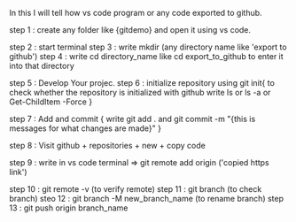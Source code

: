In this I will tell how vs code program or any code exported to github. 

step 1 : create any folder like {gitdemo} and open it using vs code. 

step 2 : start terminal
step 3 : write mkdir (any directory name like 'export to github')
step 4 : write cd directory_name like cd export_to_github to enter it into that directory

step 5 : Develop Your projec.
step 6 : initialize repository using git init{
    to check whether the repository is initialized with github write ls 
    or ls -a or Get-ChildItem -Force
}

step 7 : Add and commit {
    write git add .
    and git commit -m "{this is messages for what changes are made}"
}

step 8 : Visit github + repositories + new + copy code 

step 9 : write in vs code terminal => git remote add origin ('copied https link')

step 10 : git remote -v (to verify remote)
step 11 : git branch (to check branch)
steo 12 : git branch -M new_branch_name (to rename branch)
step 13 : git push origin branch_name

